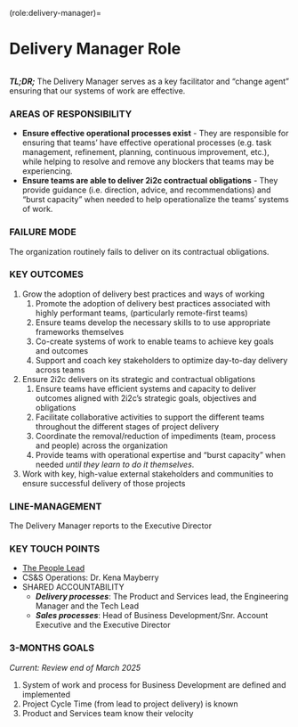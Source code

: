 (role:delivery-manager)=
# Delivery Manager Role

```{role} Delivery Manager

```

**_TL;DR;_** The Delivery Manager serves as a key facilitator and “change agent” ensuring that our systems of work are effective.

### AREAS OF RESPONSIBILITY

-   **Ensure effective operational processes exist** - They are responsible for ensuring that teams’ have effective operational processes (e.g. task management, refinement, planning, continuous improvement, etc.), while helping to resolve and remove any blockers that teams may be experiencing.
-   **Ensure teams are able to deliver 2i2c contractual obligations** - They provide guidance (i.e. direction, advice, and recommendations) and “burst capacity” when needed to help operationalize the teams’ systems of work.

### FAILURE MODE

The organization routinely fails to deliver on its contractual obligations.

### KEY OUTCOMES

1. Grow the adoption of delivery best practices and ways of working
    1. Promote the adoption of delivery best practices associated with highly performant teams, (particularly remote-first teams)
    2. Ensure teams develop the necessary skills to to use appropriate frameworks themselves
    3. Co-create systems of work to enable teams to achieve key goals and outcomes
    4. Support and coach key stakeholders to optimize day-to-day delivery across teams
2. Ensure 2i2c delivers on its strategic and contractual obligations
    1. Ensure teams have efficient systems and capacity to deliver outcomes aligned with 2i2c’s strategic goals, objectives and obligations
    2. Facilitate collaborative activities to support the different teams throughout the different stages of project delivery
    3. Coordinate the removal/reduction of impediments (team, process and people) across the organization
    4. Provide teams with operational expertise and “burst capacity” when needed _until they learn to do it themselves_.
3. Work with key, high-value external stakeholders and communities to ensure successful delivery of those projects

### LINE-MANAGEMENT

The Delivery Manager reports to the Executive Director

### KEY TOUCH POINTS

-   [The People Lead](role-people-lead.md)
-   CS&S Operations: Dr. Kena Mayberry
-   SHARED ACCOUNTABILITY
    -   **_Delivery processes_**: The Product and Services lead, the Engineering Manager and the Tech Lead
    -   **_Sales processes_**: Head of Business Development/Snr. Account Executive and the Executive Director

### 3-MONTHS GOALS

_Current: Review end of March 2025_

1. System of work and process for Business Development are defined and implemented
2. Project Cycle Time (from lead to project delivery) is known
3. Product and Services team know their velocity
